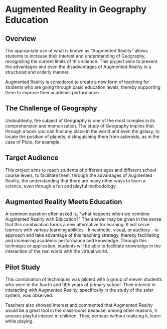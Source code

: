 # Augmented Reality in Geography Education
## Overview
The appropriate use of what is known as "Augmented Reality" allows students to increase their interest and understanding of Geography, recognizing the current limits of this science. This project aims to present the advantages and even the disadvantages of Augmented Reality in a structured and orderly manner.

Augmented Reality is considered to create a new form of teaching for students who are going through basic education levels, thereby supporting them to improve their academic performance.

## The Challenge of Geography
Undoubtedly, the subject of Geography is one of the most complex in its comprehension and memorization. The study of Geography implies that through a book you can find any place in the world and even the galaxy, to locate the position of planets, distinguishing them from asteroids, as in the case of Pluto, for example.

## Target Audience
This project aims to reach students of different ages and different school course levels, to facilitate them, through the advantages of Augmented Reality, the understanding that there are many other ways to learn a science, even through a fun and playful methodology.

## Augmented Reality Meets Education
A common question often asked is, "what happens when we combine Augmented Reality with Education?" The answer may be given in the sense that this combination forms a new alternative for learning. It will serve learners with various learning abilities - kinesthetic, visual, or auditory - to approach and take advantage of this teaching strategy, thereby facilitating and increasing academic performance and knowledge. Through this technique or application, students will be able to facilitate knowledge in the interaction of the real world with the virtual world.

## Pilot Study
This combination of techniques was piloted with a group of eleven students who were in the fourth and fifth years of primary school. Their interest in interacting with Augmented Reality, specifically in the study of the solar system, was observed.

Teachers also showed interest and commented that Augmented Reality would be a great tool in the classrooms because, among other reasons, it arouses playful interest in children. They, perhaps without realizing it, learn while playing.

